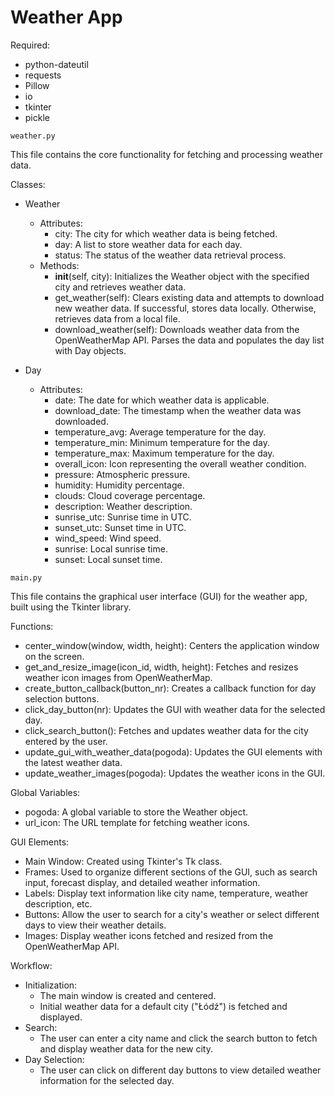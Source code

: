 # Weather App

Required:
 - python-dateutil
 - requests
 - Pillow
 - io
 - tkinter
 - pickle

`weather.py`

This file contains the core functionality for fetching and processing weather data.

Classes:

- Weather
    - Attributes:
        - city: The city for which weather data is being fetched.
        - day: A list to store weather data for each day.
        - status: The status of the weather data retrieval process.
    - Methods:
        - __init__(self, city): Initializes the Weather object with the specified city and retrieves weather data.
        - get_weather(self): Clears existing data and attempts to download new weather data. If successful, stores data locally. Otherwise, retrieves data from a local file.
        - download_weather(self): Downloads weather data from the OpenWeatherMap API. Parses the data and populates the day list with Day objects.

- Day
    - Attributes:
        - date: The date for which weather data is applicable.
        - download_date: The timestamp when the weather data was downloaded.
        - temperature_avg: Average temperature for the day.
        - temperature_min: Minimum temperature for the day.
        - temperature_max: Maximum temperature for the day.
        - overall_icon: Icon representing the overall weather condition.
        - pressure: Atmospheric pressure.
        - humidity: Humidity percentage.
        - clouds: Cloud coverage percentage.
        - description: Weather description.
        - sunrise_utc: Sunrise time in UTC.
        - sunset_utc: Sunset time in UTC.
        - wind_speed: Wind speed.
        - sunrise: Local sunrise time.
        - sunset: Local sunset time.

`main.py`

This file contains the graphical user interface (GUI) for the weather app, built using the Tkinter library.

Functions:
- center_window(window, width, height): Centers the application window on the screen.
- get_and_resize_image(icon_id, width, height): Fetches and resizes weather icon images from OpenWeatherMap.
- create_button_callback(button_nr): Creates a callback function for day selection buttons.
- click_day_button(nr): Updates the GUI with weather data for the selected day.
- click_search_button(): Fetches and updates weather data for the city entered by the user.
- update_gui_with_weather_data(pogoda): Updates the GUI elements with the latest weather data.
- update_weather_images(pogoda): Updates the weather icons in the GUI.

Global Variables:
- pogoda: A global variable to store the Weather object.
- url_icon: The URL template for fetching weather icons.

GUI Elements:
- Main Window: Created using Tkinter's Tk class.
- Frames: Used to organize different sections of the GUI, such as search input, forecast display, and detailed weather information.
- Labels: Display text information like city name, temperature, weather description, etc.
- Buttons: Allow the user to search for a city's weather or select different days to view their weather details.
- Images: Display weather icons fetched and resized from the OpenWeatherMap API.

Workflow:
- Initialization:
    - The main window is created and centered.
    - Initial weather data for a default city ("Łódź") is fetched and displayed.
- Search:
    - The user can enter a city name and click the search button to fetch and display weather data for the new city.
- Day Selection:
    - The user can click on different day buttons to view detailed weather information for the selected day.
